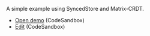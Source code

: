 A simple example using SyncedStore and Matrix-CRDT.

- [Open demo](https://codesandbox.io/s/matrix-crdt-todo-simple-example-lvclo?file=/src/App.tsx) (CodeSandbox)
- [Edit](https://lvclo.csb.app/) (CodeSandbox)
